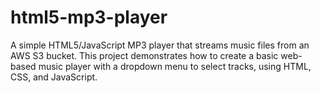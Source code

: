 # html5-mp3-player
A simple HTML5/JavaScript MP3 player that streams music files from an AWS S3 bucket. This project demonstrates how to create a basic web-based music player with a dropdown menu to select tracks, using HTML, CSS, and JavaScript.
